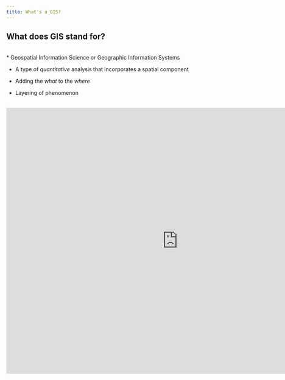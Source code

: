 ```yaml
---
title: What's a GIS?
---
```


## What does GIS stand for? 
<br>
* Geospatial Information Science or Geographic Information Systems

* A type of *quantitative* analysis that incorporates a spatial component

* Adding the *what* to the *where*

* Layering of phenomenon

<br>

<iframe width="900px" height="700px" src="https://storymaps.arcgis.com/stories/fbf529ad8e624816bcd3863ccdc85581" frameborder="0" scrolling="yes"></iframe>
